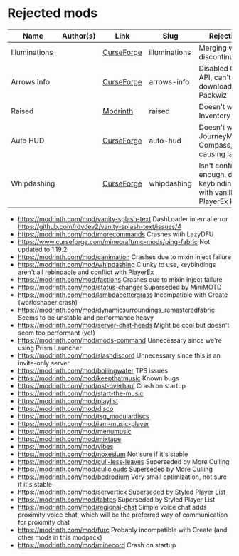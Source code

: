 # Rejected mods

| Name          | Author(s) | Link                                                                     | Slug          | Rejection reason                                                                               |
| ------------- | --------- | ------------------------------------------------------------------------ | ------------- | ---------------------------------------------------------------------------------------------- |
| Illuminations |           | [CurseForge](https://www.curseforge.com/minecraft/mc-mods/illuminations) | illuminations | Merging with [Effective](https://www.curseforge.com/minecraft/mc-mods/effective), discontinued |
| Arrows Info   |           | [CurseForge](https://www.curseforge.com/minecraft/mc-mods/arrows-info)   | arrows-info   | Disabled CurseForge API, can't be downloaded using Packwiz                                     |
| Raised        |           | [Modrinth](https://modrinth.com/mod/raised)                              | raised        | Doesn't work well with Inventory Profiles Next                                                 |
| Auto HUD      |           | [CurseForge](https://www.curseforge.com/minecraft/mc-mods/auto-hud)      | auto-hud      | Doesn't work with JourneyMap/Advanced Compass, seems to be causing lag spikes                  |
| Whipdashing   |           | [CurseForge](https://www.curseforge.com/minecraft/mc-mods/whipdashing)   | whipdashing   | Isn't configurable enough, default keybindings conflict with vanilla and PlayerEx keybinds     |

- <https://modrinth.com/mod/vanity-splash-text> DashLoader internal error <https://github.com/rdvdev2/vanity-splash-text/issues/4>
- <https://modrinth.com/mod/morecommands> Crashes with LazyDFU
- <https://www.curseforge.com/minecraft/mc-mods/ping-fabric> Not updated to 1.19.2
- <https://modrinth.com/mod/canimation> Crashes due to mixin inject failure
- <https://modrinth.com/mod/whipdashing> Clunky to use, keybindings aren't all rebindable and conflict with PlayerEx
- <https://modrinth.com/mod/factions> Crashes due to mixin inject failure
- <https://modrinth.com/mod/status-changer> Superseded by MiniMOTD
- <https://modrinth.com/mod/lambdabettergrass> Incompatible with Create (worldshaper crash)
- <https://modrinth.com/mod/dynamicsurroundings_remasteredfabric> Seems to be unstable and performance heavy
- <https://modrinth.com/mod/server-chat-heads> Might be cool but doesn't seem too performant (yet)
- <https://modrinth.com/mod/mods-command> Unnecessary since we're using Prism Launcher
- <https://modrinth.com/mod/slashdiscord> Unnecessary since this is an invite-only server
- <https://modrinth.com/mod/boilingwater> TPS issues
- <https://modrinth.com/mod/keepthatmusic> Known bugs
- <https://modrinth.com/mod/ost-overhaul> Crash on startup
- <https://modrinth.com/mod/start-the-music>
- <https://modrinth.com/mod/playlist>
- <https://modrinth.com/mod/disco>
- <https://modrinth.com/mod/tsg_modulardiscs>
- <https://modrinth.com/mod/iam-music-player>
- <https://modrinth.com/mod/menumusic>
- <https://modrinth.com/mod/mixtape>
- <https://modrinth.com/mod/vibes>
- <https://modrinth.com/mod/noxesium> Not sure if it's stable
- <https://modrinth.com/mod/cull-less-leaves> Superseded by More Culling
- <https://modrinth.com/mod/cullclouds> Superseded by More Culling
- <https://modrinth.com/mod/bedrodium> Very small optimization, not sure if it's stable
- <https://modrinth.com/mod/servertick> Superseded by Styled Player List
- <https://modrinth.com/mod/tabtps> Superseded by Styled Player List
- <https://modrinth.com/mod/regional-chat> Simple voice chat adds proximity voice chat, which will be the preferred way of communication for proximity chat
- <https://modrinth.com/mod/furc> Probably incompatible with Create (and other mods in this modpack)
- <https://modrinth.com/mod/minecord> Crash on startup
